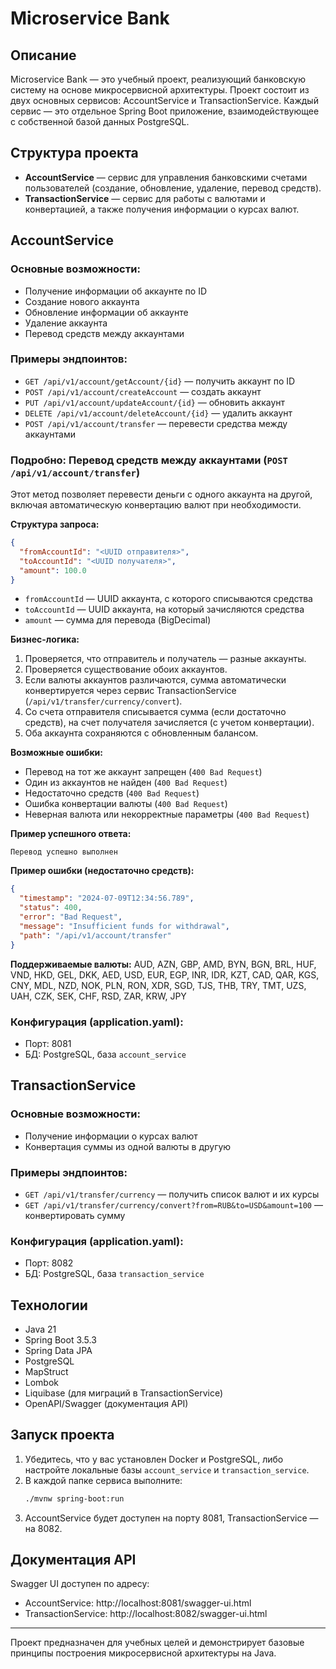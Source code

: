 # Microservice Bank

## Описание

Microservice Bank — это учебный проект, реализующий банковскую систему на основе микросервисной архитектуры. Проект состоит из двух основных сервисов: AccountService и TransactionService. Каждый сервис — это отдельное Spring Boot приложение, взаимодействующее с собственной базой данных PostgreSQL.

## Структура проекта

- **AccountService** — сервис для управления банковскими счетами пользователей (создание, обновление, удаление, перевод средств).
- **TransactionService** — сервис для работы с валютами и конвертацией, а также получения информации о курсах валют.

## AccountService

### Основные возможности:
- Получение информации об аккаунте по ID
- Создание нового аккаунта
- Обновление информации об аккаунте
- Удаление аккаунта
- Перевод средств между аккаунтами

### Примеры эндпоинтов:
- `GET /api/v1/account/getAccount/{id}` — получить аккаунт по ID
- `POST /api/v1/account/createAccount` — создать аккаунт
- `PUT /api/v1/account/updateAccount/{id}` — обновить аккаунт
- `DELETE /api/v1/account/deleteAccount/{id}` — удалить аккаунт
- `POST /api/v1/account/transfer` — перевести средства между аккаунтами

### Подробно: Перевод средств между аккаунтами (`POST /api/v1/account/transfer`)

Этот метод позволяет перевести деньги с одного аккаунта на другой, включая автоматическую конвертацию валют при необходимости.

**Структура запроса:**
```json
{
  "fromAccountId": "<UUID отправителя>",
  "toAccountId": "<UUID получателя>",
  "amount": 100.0
}
```
- `fromAccountId` — UUID аккаунта, с которого списываются средства
- `toAccountId` — UUID аккаунта, на который зачисляются средства
- `amount` — сумма для перевода (BigDecimal)

**Бизнес-логика:**
1. Проверяется, что отправитель и получатель — разные аккаунты.
2. Проверяется существование обоих аккаунтов.
3. Если валюты аккаунтов различаются, сумма автоматически конвертируется через сервис TransactionService (`/api/v1/transfer/currency/convert`).
4. Со счета отправителя списывается сумма (если достаточно средств), на счет получателя зачисляется (с учетом конвертации).
5. Оба аккаунта сохраняются с обновленным балансом.

**Возможные ошибки:**
- Перевод на тот же аккаунт запрещен (`400 Bad Request`)
- Один из аккаунтов не найден (`400 Bad Request`)
- Недостаточно средств (`400 Bad Request`)
- Ошибка конвертации валюты (`400 Bad Request`)
- Неверная валюта или некорректные параметры (`400 Bad Request`)

**Пример успешного ответа:**
```
Перевод успешно выполнен
```
**Пример ошибки (недостаточно средств):**
```json
{
  "timestamp": "2024-07-09T12:34:56.789",
  "status": 400,
  "error": "Bad Request",
  "message": "Insufficient funds for withdrawal",
  "path": "/api/v1/account/transfer"
}
```

**Поддерживаемые валюты:**
AUD, AZN, GBP, AMD, BYN, BGN, BRL, HUF, VND, HKD, GEL, DKK, AED, USD, EUR, EGP, INR, IDR, KZT, CAD, QAR, KGS, CNY, MDL, NZD, NOK, PLN, RON, XDR, SGD, TJS, THB, TRY, TMT, UZS, UAH, CZK, SEK, CHF, RSD, ZAR, KRW, JPY

### Конфигурация (application.yaml):
- Порт: 8081
- БД: PostgreSQL, база `account_service`

## TransactionService

### Основные возможности:
- Получение информации о курсах валют
- Конвертация суммы из одной валюты в другую

### Примеры эндпоинтов:
- `GET /api/v1/transfer/currency` — получить список валют и их курсы
- `GET /api/v1/transfer/currency/convert?from=RUB&to=USD&amount=100` — конвертировать сумму

### Конфигурация (application.yaml):
- Порт: 8082
- БД: PostgreSQL, база `transaction_service`

## Технологии
- Java 21
- Spring Boot 3.5.3
- Spring Data JPA
- PostgreSQL
- MapStruct
- Lombok
- Liquibase (для миграций в TransactionService)
- OpenAPI/Swagger (документация API)

## Запуск проекта

1. Убедитесь, что у вас установлен Docker и PostgreSQL, либо настройте локальные базы `account_service` и `transaction_service`.
2. В каждой папке сервиса выполните:
   ```bash
   ./mvnw spring-boot:run
   ```
3. AccountService будет доступен на порту 8081, TransactionService — на 8082.

## Документация API

Swagger UI доступен по адресу:
- AccountService: http://localhost:8081/swagger-ui.html
- TransactionService: http://localhost:8082/swagger-ui.html

---

Проект предназначен для учебных целей и демонстрирует базовые принципы построения микросервисной архитектуры на Java. 